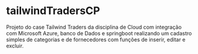 # tailwindTradersCP
Projeto do case Tailwind Traders da disciplina de Cloud com integração com Microsoft Azure, banco de Dados e springboot realizando um cadastro simples de categorias e de fornecedores com funções de inserir, editar e excluir.
